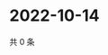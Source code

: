 # 2022-10-14

共 0 条

<!-- BEGIN WEIBO -->
<!-- 最后更新时间 Fri Oct 14 2022 07:22:47 GMT+0800 (China Standard Time) -->

<!-- END WEIBO -->
